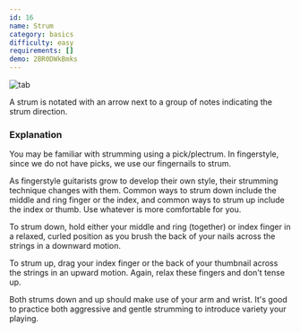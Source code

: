 ```yaml
---
id: 16
name: Strum
category: basics
difficulty: easy
requirements: []
demo: 2BR0DWkBmks
---
```


![tab](/img/t/strum.jpg)

A strum is notated with an arrow next to a group of notes indicating the strum direction.

### Explanation

You may be familiar with strumming using a pick/plectrum. In fingerstyle, since we do not have picks, we use our fingernails to strum.

As fingerstyle guitarists grow to develop their own style, their strumming technique changes with them. Common ways to strum down include the middle and ring finger or the index, and common ways to strum up include the index or thumb. Use whatever is more comfortable for you.

To strum down, hold either your middle and ring (together) or index finger in a relaxed, curled position as you brush the back of your nails across the strings in a downward motion.

To strum up, drag your index finger or the back of your thumbnail across the strings in an upward motion. Again, relax these fingers and don't tense up.

Both strums down and up should make use of your arm and wrist. It's good to practice both aggressive and gentle strumming to introduce variety your playing.
